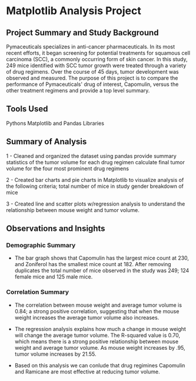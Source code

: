 # Matplotlib Analysis Project

## Project Summary and Study Background
Pymaceuticals specializes in anti-cancer pharmaceuticals. In its most recent efforts, it began screening for potential treatments for squamous cell carcinoma (SCC), a commonly occurring form of skin cancer. In this study, 249 mice identified with SCC tumor growth were treated through a variety of drug regimens. Over the course of 45 days, tumor development was observed and measured. The purpose of this project is to compare the performance of Pymaceuticals' drug of interest, Capomulin, versus the other treatment regimens and provide a top level summary.

## Tools Used
Pythons Matplotlib and Pandas Libraries

## Summary of Analysis
1 - Cleaned and organized the dataset using pandas
provide summary statistics of the tumor volume for each drug regimen
calculate final tumor volume for the four most prominent drug regimens

2 - Created bar charts and pie charts in Matplotlib to visualize analysis of the following criteria;
total number of mice in study
gender breakdown of mice

3 - Created line and scatter plots w/regression analysis to understand the relationship between mouse weight and tumor volume. 


## Observations and Insights

### Demographic Summary
- The bar graph shows that Capomulin has the largest mice count at 230, and Zoniferol has the smallest mice count at 182. After removing duplicates the total number of mice observed in the study was 249; 124 female mice and 125 male mice.

### Correlation Summary
- The correlation between mouse weight and average tumor volume is 0.84; a strong positive correlation, suggesting that when the mouse weight increases the average tumor volume also increases.

- The regression analysis explains how much a change in mouse weight will change the average tumor volume. The R-squared value is 0.70, which means there is a strong positive relationship between mouse weight and average tumor volume. As mouse weight increases by .95, tumor volume increases by 21.55. 

- Based on this analysis we can conlude that drug regimines Capomulin and Ramicane are most effective at reducing tumor volume. 
